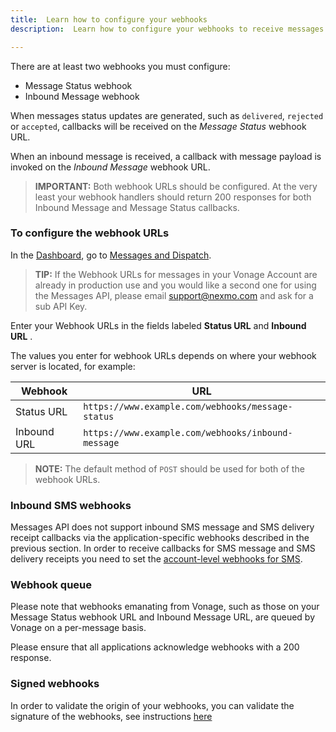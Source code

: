 ```yaml
---
title:  Learn how to configure your webhooks
description:  Learn how to configure your webhooks to receive messages from your chosen channel

---
```


There are at least two webhooks you must configure:

* Message Status webhook
* Inbound Message webhook

When messages status updates are generated, such as `delivered`, `rejected` or `accepted`, callbacks will be received on the *Message Status* webhook URL.

When an inbound message is received, a callback with message payload is invoked on the *Inbound Message* webhook URL.

> **IMPORTANT:** Both webhook URLs should be configured. At the very least your webhook handlers should return 200 responses for both Inbound Message and Message Status callbacks.

### To configure the webhook URLs

In the [Dashboard](https://dashboard.nexmo.com), go to [Messages and Dispatch](https://dashboard.nexmo.com/messages/create-application).

> **TIP:** If the Webhook URLs for messages in your Vonage Account are already in production use and you would like a second one for using the Messages API, please email [support@nexmo.com](mailto:support@nexmo.com) and ask for a sub API Key.

Enter your Webhook URLs in the fields labeled **Status URL** and **Inbound URL** .

The values you enter for webhook URLs depends on where your webhook server is located, for example:

|   Webhook   |                        URL                         |
|-------------|----------------------------------------------------|
| Status URL  | `https://www.example.com/webhooks/message-status`  |
| Inbound URL | `https://www.example.com/webhooks/inbound-message` |

> **NOTE:** The default method of `POST` should be used for both of the webhook URLs.

### Inbound SMS webhooks

Messages API does not support inbound SMS message and SMS delivery receipt callbacks via the application-specific webhooks described in the previous section. In order to receive callbacks for SMS message and SMS delivery receipts you need to set the [account-level webhooks for SMS](https://dashboard.nexmo.com/settings).

### Webhook queue

Please note that webhooks emanating from Vonage, such as those on your Message Status webhook URL and Inbound Message URL, are queued by Vonage on a per-message basis.

Please ensure that all applications acknowledge webhooks with a 200 response.

### Signed webhooks

In order to validate the origin of your webhooks, you can validate the signature of the webhooks, see instructions [here](https://developer.nexmo.com/messages/concepts/signed-webhooks)


